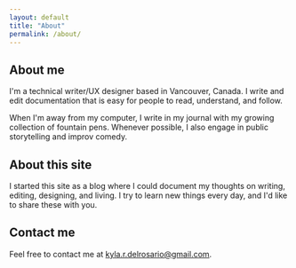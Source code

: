 ```yaml
---
layout: default
title: "About"
permalink: /about/
---
```


## About me

I'm a technical writer/UX designer based in Vancouver, Canada. I write and edit documentation that is easy for people to read, understand, and follow.  

When I'm away from my computer, I write in my journal with my growing collection of fountain pens. Whenever possible, I also engage in public storytelling and improv comedy.  

## About this site

I started this site as a blog where I could document my thoughts on writing, editing, designing, and living. I try to learn new things every day, and I'd like to share these with you.

## Contact me

Feel free to contact me at <kyla.r.delrosario@gmail.com>.
